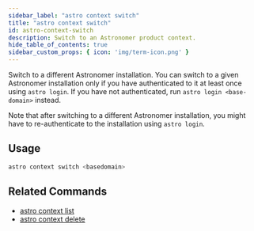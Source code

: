```yaml
---
sidebar_label: "astro context switch"
title: "astro context switch"
id: astro-context-switch
description: Switch to an Astronomer product context.
hide_table_of_contents: true
sidebar_custom_props: { icon: 'img/term-icon.png' } 
---
```


Switch to a different Astronomer installation. You can switch to a given Astronomer installation only if you have authenticated to it at least once using `astro login`. If you have not authenticated, run `astro login <base-domain>` instead.

Note that after switching to a different Astronomer installation, you might have to re-authenticate to the installation using `astro login`.  

## Usage

```sh
astro context switch <basedomain>
```

## Related Commands

- [astro context list](cli/astro-context-list.md)
- [astro context delete](cli/astro-context-delete.md)
